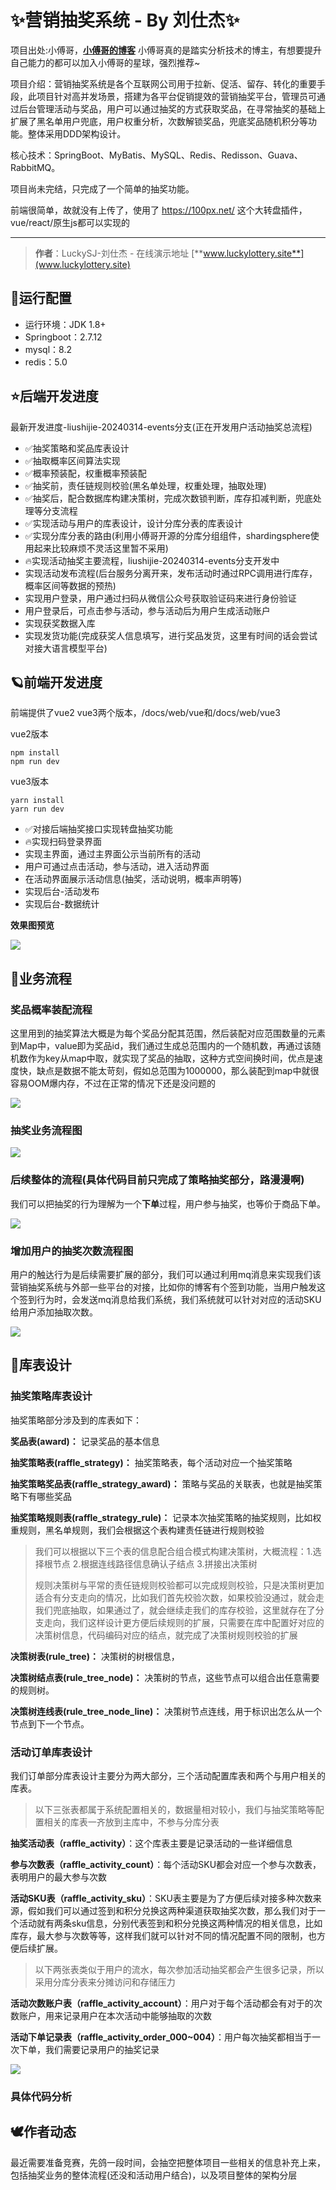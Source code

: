 # ✨营销抽奖系统 - By 刘仕杰✨

项目出处:小傅哥，[**小傅哥的博客**](https://bugstack.cn)
小傅哥真的是踏实分析技术的博主，有想要提升自己能力的都可以加入小傅哥的星球，强烈推荐~

项目介绍：营销抽奖系统是各个互联网公司用于拉新、促活、留存、转化的重要手段，此项目针对高并发场景，搭建为各平台促销提效的营销抽奖平台，管理员可通过后台管理活动与奖品，用户可以通过抽奖的方式获取奖品，在寻常抽奖的基础上扩展了黑名单用户兜底，用户权重分析，次数解锁奖品，兜底奖品随机积分等功能。整体采用DDD架构设计。

核心技术：SpringBoot、MyBatis、MySQL、Redis、Redisson、Guava、RabbitMQ。

项目尚未完结，只完成了一个简单的抽奖功能。

前端很简单，故就没有上传了，使用了 https://100px.net/ 这个大转盘插件，vue/react/原生js都可以实现的

---

>**作者**：LuckySJ-刘仕杰 - 在线演示地址 [**www.luckylottery.site**](www.luckylottery.site)

## 💫运行配置

- 运行环境：JDK 1.8+
- Springboot：2.7.12
- mysql：8.2
- redis：5.0



## ⭐后端开发进度
最新开发进度-liushijie-20240314-events分支(正在开发用户活动抽奖总流程)

- ✅抽奖策略和奖品库表设计
- ✅抽取概率区间算法实现
- ✅概率预装配，权重概率预装配
- ✅抽奖前，责任链规则校验(黑名单处理，权重处理，抽取处理)
- ✅抽奖后，配合数据库构建决策树，完成次数锁判断，库存扣减判断，兜底处理等分支流程
- ✅实现活动与用户的库表设计，设计分库分表的库表设计
- ✅实现分库分表的路由(利用小傅哥开源的分库分组组件，shardingsphere使用起来比较麻烦不灵活这里暂不采用)
- 🔥实现活动抽奖主要流程，liushijie-20240314-events分支开发中
- 实现活动发布流程(后台服务分离开来，发布活动时通过RPC调用进行库存，概率区间等数据的预热)
- 实现用户登录，用户通过扫码从微信公众号获取验证码来进行身份验证
- 用户登录后，可点击参与活动，参与活动后为用户生成活动账户
- 实现获奖数据入库
- 实现发货功能(完成获奖人信息填写，进行奖品发货，这里有时间的话会尝试对接大语言模型平台)



## 🪐前端开发进度

前端提供了vue2 vue3两个版本，/docs/web/vue和/docs/web/vue3

vue2版本

```
npm install
npm run dev
```

vue3版本

```
yarn install
yarn run dev
```

- ✅对接后端抽奖接口实现转盘抽奖功能
- 🔥实现扫码登录界面
- 实现主界面，通过主界面公示当前所有的活动
- 用户可通过点击活动，参与活动，进入活动界面
- 在活动界面展示活动信息(抽奖，活动说明，概率声明等)
- 实现后台-活动发布
- 实现后台-数据统计

**效果图预览**

![](https://img-blog.csdnimg.cn/direct/9816127cb88f4e5aafd996c8ee32efbf.png)




## 🐾业务流程

### 奖品概率装配流程

这里用到的抽奖算法大概是为每个奖品分配其范围，然后装配对应范围数量的元素到Map中，value即为奖品id，我们通过生成总范围内的一个随机数，再通过该随机数作为key从map中取，就实现了奖品的抽取，这种方式空间换时间，优点是速度快，缺点是数据不能太苛刻，假如总范围为1000000，那么装配到map中就很容易OOM爆内存，不过在正常的情况下还是没问题的

![](https://github.com/1321928757/static-resources/blob/main/yuque_diagram%20(5).jpg?raw=true)

### 抽奖业务流程图

![](https://github.com/1321928757/static-resources/blob/main/yuque_diagram%20(2).jpg?raw=true)

### 后续整体的流程(具体代码目前只完成了策略抽奖部分，路漫漫啊)

我们可以把抽奖的行为理解为一个**下单**过程，用户参与抽奖，也等价于商品下单。

![](https://github.com/1321928757/static-resources/blob/main/yuque_diagram%20(6).jpg?raw=true)

### 增加用户的抽奖次数流程图

用户的触达行为是后续需要扩展的部分，我们可以通过利用mq消息来实现我们该营销抽奖系统与外部一些平台的对接，比如你的博客有个签到功能，当用户触发这个签到行为时，会发送mq消息给我们系统，我们系统就可以针对对应的活动SKU给用户添加抽取次数。

![](https://github.com/1321928757/static-resources/blob/main/yuque_diagram%20(7).jpg?raw=true)



## 🦜库表设计



### **抽奖策略库表设计**

抽奖策略部分涉及到的库表如下：

**奖品表(award)：** 记录奖品的基本信息

**抽奖策略表(raffle_strategy)：** 抽奖策略表，每个活动对应一个抽奖策略

**抽奖策略奖品表(raffle_strategy_award)：** 策略与奖品的关联表，也就是抽奖策略下有哪些奖品

**抽奖策略规则表(raffle_strategy_rule)：** 记录本次抽奖策略的抽奖规则，比如权重规则，黑名单规则，我们会根据这个表构建责任链进行规则校验

> 我们可以根据以下三个表的信息配合组合模式构建决策树，大概流程：1.选择根节点 2.根据连线路径信息确认子结点 3.拼接出决策树
>
> 规则决策树与平常的责任链规则校验都可以完成规则校验，只是决策树更加适合有分支走向的情况，比如我们首先校验次数，如果校验没通过，就会走我们兜底抽取，如果通过了，就会继续走我们的库存校验，这里就存在了分支走向，我们这样设计更方便后续规则的扩展，只需要在库中配置好对应的决策树信息，代码编码对应的结点，就完成了决策树规则校验的扩展

**决策树表(rule_tree)：** 决策树的树根信息，

**决策树结点表(rule_tree_node)：** 决策树的节点，这些节点可以组合出任意需要的规则树。

**决策树连线表(rule_tree_node_line)：** 决策树节点连线，用于标识出怎么从一个节点到下一个节点。







### **活动订单库表设计**

我们订单部分库表设计主要分为两大部分，三个活动配置库表和两个与用户相关的库表。

> 以下三张表都属于系统配置相关的，数据量相对较小，我们与抽奖策略等配置相关的库表一齐放到主库中，不参与分库分表

**抽奖活动表（raffle_activity）**：这个库表主要是记录活动的一些详细信息

**参与次数表（raffle_activity_count）**：每个活动SKU都会对应一个参与次数表，表明用户的最大参与次数

**活动SKU表（raffle_activity_sku）**：SKU表主要是为了方便后续对接多种次数来源，假如我们可以通过签到和积分兑换这两种渠道获取抽奖次数，那么我们对于一个活动就有两条sku信息，分别代表签到和积分兑换这两种情况的相关信息，比如库存，最大参与次数等等，这样我们就可以针对不同的情况配置不同的限制，也方便后续扩展。

> 以下两张表类似于用户的流水，每次参加活动抽奖都会产生很多记录，所以采用分库分表来分摊访问和存储压力

**活动次数账户表（raffle_activity_account）**：用户对于每个活动都会有对于的次数账户，用来记录用户在本次活动中能够抽取的次数

**活动下单记录表（raffle_activity_order_000~004）**：用户每次抽奖都相当于一次下单，我们需要记录用户的抽奖记录

![](https://github.com/1321928757/static-resources/blob/main/table.png?raw=true)


### 具体代码分析

## 🕊作者动态

最近需要准备竞赛，先鸽一段时间，会抽空把整体项目一些相关的信息补充上来，包括抽奖业务的整体流程(还没和活动用户结合)，以及项目整体的架构分层